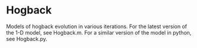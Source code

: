 # Hogback
Models of hogback evolution in various iterations. For the latest version of the 1-D model, see Hogback.m. For a similar version of the model in python, see Hogback.py. 
